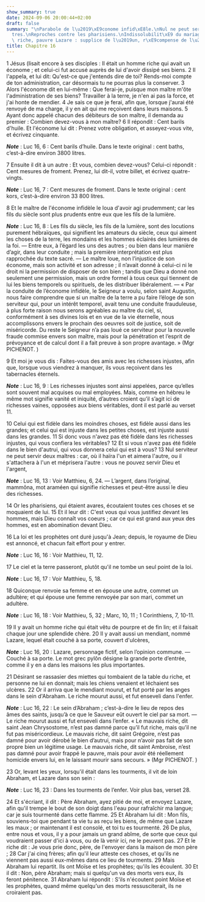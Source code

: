 ```yaml
---
show_summary: true
date: 2024-09-06 20:00:44+02:00
draft: false
summary: "\nParabole de l\u2019\xE9conome infid\xE8le.\nNul ne peut servir deux ma\xEE\
  tres.\nReproches contre les pharisiens.\nIndissolubilit\xE9 du mariage.\nMauvais\
  \ riche, pauvre Lazare : supplice de l\u2019un, r\xE9compense de l\u2019autre.\n"
title: Chapitre 16
---
```





1 Jésus (lisait encore à ses disciples : Il était un homme riche qui avait un économe ; et celui-ci fut accusé auprès de lui d'avoir dissipé ses biens. 2 Il l'appela, et lui dit: Qu'est-ce que j'entends dire de toi? Rends-moi compte de ton administration, car désormais tu ne pourras plus la conserver. 3 Alors l'économe dit en lui-même : Que ferai-je, puisque mon maître m'ôte l'administration de ses biens? Travailler à la terre, je n'en ai pas la force, et j'ai honte de mendier. 4 Je sais ce que je ferai, afin que, lorsque j'aurai été renvoyé de ma charge, il y en ait qui me reçoivent dans leurs maisons. 5 Ayant donc appelé chacun des débiteurs de son maître, il demanda au premier : Combien devez-vous à mon maître? 6 Il répondit : Cent barils d'huile. Et l'économe lui dit : Prenez votre obligation, et asseyez-vous vite, et écrivez cinquante.

***Note*** :  Luc 16, 6 : Cent barils d’huile. Dans le texte original : cent baths, c’est-à-dire environ 3800 litres.

7 Ensuite il dit à un autre : Et vous, combien devez-vous? Celui-ci répondit : Cent mesures de froment. Prenez, lui dit-il, votre billet, et écrivez quatre-vingts.

***Note*** :  Luc 16, 7 : Cent mesures de froment. Dans le texte original : cent kors, c’est-à-dire environ 33 800 litres.

8 Et le maître de l'économe infidèle le loua d'avoir agi prudemment; car les fils du siècle sont plus prudents entre eux que les fils de la lumière.

***Note*** :  Luc 16, 8 : Les fils du siècle, les fils de la lumière, sont des locutions purement hébraïques, qui signifient les amateurs du siècle, ceux qui aiment les choses de la terre, les mondains et les hommes éclairés des lumières de la foi. ― Entre eux, à l’égard les uns des autres ; ou bien dans leur manière d’agir, dans leur conduite ; mais la première interprétation est plus rapprochée du texte sacré. ― Le maître loue, non l’injustice de son économe, mais son activité et son adresse ; il n’avait donné à celui-ci ni le droit ni la permission de disposer de son bien ; tandis que Dieu a donné non seulement une permission, mais un ordre formel à tous ceux qui tiennent de lui les biens temporels ou spirituels, de les distribuer libéralement. ― « Par la conduite de l’économe infidèle, le Seigneur a voulu, selon saint Augustin, nous faire comprendre que si un maître de la terre a pu faire l’éloge de son serviteur qui, pour un intérêt temporel, avait tenu une conduite frauduleuse, à plus forte raison nous serons
agréables au maître du ciel, si, conformément à ses divines lois et en vue de la vie éternelle, nous accomplissons envers le prochain des oeuvres soit de justice, soit de miséricorde. Du reste le Seigneur n’a pas loué ce serviteur pour la nouvelle fraude commise envers son maître, mais pour la pénétration et l’esprit de prévoyance et de calcul dont il a fait preuve à son propre avantage. » (Mgr PICHENOT. )

9 Et moi je vous dis : Faites-vous des amis avec les richesses injustes, afin que, lorsque vous viendrez à manquer, ils vous reçoivent dans les tabernacles éternels.

***Note*** :  Luc 16, 9 : Les richesses injustes sont ainsi appelées, parce qu’elles sont souvent mal acquises ou mal employées. Mais, comme en hébreu le même mot signifie vanité et iniquité, d’autres croient qu’il s’agit ici de richesses vaines, opposées aux biens véritables, dont il est parlé au verset 11.


10 Celui qui est fidèle dans les moindres choses, est fidèle aussi dans les grandes; et celui qui est injuste dans les petites choses, est injuste aussi dans les grandes. 11 Si donc vous n'avez pas été fidèle dans les richesses injustes, qui vous confiera les véritables? 12 Et si vous n'avez pas été fidèle dans le bien d'autrui, qui vous donnera celui qui est à vous? 13 Nul serviteur ne peut servir deux maîtres : car, où il haïra l'un et aimera l'autre, ou il s'attachera à l'un et méprisera l'autre : vous ne pouvez servir Dieu et l'argent,

***Note*** :  Luc 16, 13 : Voir Matthieu, 6, 24. ― L’argent, dans l’original, mammôna, mot araméen qui signifie richesses et peut-être aussi le dieu des richesses.


14 Or les pharisiens, qui étaient avares, écoutaient toutes ces choses et se moquaient de lui. 15 Et il leur dit : C'est vous qui vous justifiez devant les hommes, mais Dieu connaît vos coeurs ; car ce qui est grand aux yeux des hommes, est en abomination devant Dieu.


16 La loi et les prophètes ont duré jusqu'à Jean; depuis, le royaume de Dieu est annoncé, et chacun fait effort pour y entrer.

***Note*** :  Luc 16, 16 : Voir Matthieu, 11, 12.


17 Le ciel et la terre passeront, plutôt qu'il ne tombe un seul point de la loi.

***Note*** :  Luc 16, 17 : Voir Matthieu, 5, 18.


18 Quiconque renvoie sa femme et en épouse une autre, commet un adultère; et qui épouse une femme renvoyée par son mari, commet un adultère.

***Note*** :  Luc 16, 18 : Voir Matthieu, 5, 32 ; Marc, 10, 11 ; 1 Corinthiens, 7, 10-11.


19 Il y avait un homme riche qui était vêtu de pourpre et de fin lin; et il faisait chaque jour une splendide chère. 20 Il y avait aussi un mendiant, nommé Lazare, lequel était couché à sa porte, couvert d'ulcères,

***Note*** :  Luc 16, 20 : Lazare, personnage fictif, selon l’opinion commune. ― Couché à sa porte. Le mot grec pylôn désigne la grande porte d’entrée, comme il y en a dans les maisons les plus importantes.

21 Désirant se rassasier des miettes qui tombaient de la table du riche, et personne ne lui en donnait; mais les chiens venaient et léchaient ses ulcères. 22 Or il arriva que le mendiant mourut, et fut porté par les anges dans le sein d'Abraham. Le riche mourut aussi, et fut enseveli dans l'enfer.

***Note*** :  Luc 16, 22 : Le sein d’Abraham ; c’est-à-dire le lieu de repos des âmes des saints, jusqu’à ce que le Sauveur eût ouvert le ciel par sa mort. ― Le riche mourut aussi et fut enseveli dans l’enfer. « Le mauvais riche, dit saint Jean Chrysostome, n’est pas damné parce qu’il fut riche, mais qu’il ne fut pas miséricordieux. Le mauvais riche, dit saint Grégoire, n’est pas damné pour avoir dérobé le bien d’autrui, mais pour n’avoir pas fait de son propre bien un légitime usage. Le mauvais riche, dit saint Ambroise, n’est pas damné pour avoir frappé le pauvre, mais pour avoir été réellement homicide envers lui, en le laissant mourir sans secours. » (Mgr PICHENOT. )

23 Or, levant les yeux, lorsqu'il était dans les tourments, il vit de loin Abraham, et Lazare dans son sein :

***Note*** :  Luc 16, 23 : Dans les tourments de l’enfer. Voir plus bas, verset 28.

24 Et s'écriant, il dit : Père Abraham, ayez pitié de moi, et envoyez Lazare, afin qu'il trempe le bout de son doigt dans l'eau pour rafraîchir ma langue; car je suis tourmenté dans cette flamme. 25 Et Abraham lui dit : Mon fils, souviens-toi que pendant ta vie tu as reçu les biens, de même que Lazare les maux ; or maintenant il est consolé, et toi tu es tourmenté. 26 De plus, entre nous et vous, il y a pour jamais un grand abîme, de sorte que ceux qui voudraient passer d'ici à vous, ou de là venir ici, ne le peuvent pas. 27 Et le riche dit : Je vous prie donc, père, de l'envoyer dans la maison de mon père ; 28 Car j'ai cinq frères; afin qu'il leur atteste ces choses, et qu'ils ne viennent pas aussi eux-mêmes dans ce lieu de tourments. 29 Mais Abraham lui repartit. Ils ont Moïse et les prophètes; qu'ils les écoulent. 30 Et il dit : Non, père Abraham; mais si quelqu'un va des morts vers eux, ils feront pénitence. 31 Abraham lui répondit : S'ils n'écoutent point Moïse et les prophètes, quand même quelqu'un des morts
ressusciterait, ils ne croiraient pas.

